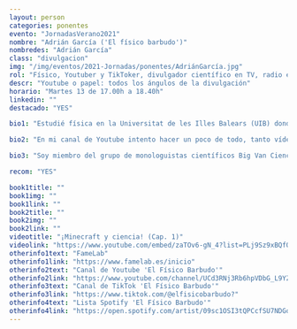 ```yaml
---
layout: person
categories: ponentes
evento: "JornadasVerano2021"
nombre: "Adrián García ('El físico barbudo')"
nombredes: "Adrián García"
class: "divulgacion"
img: "/img/eventos/2021-Jornadas/ponentes/AdriánGarcía.jpg"
rol: "Físico, Youtuber y TikToker, divulgador científico en TV, radio e Internet"
descr: "Youtube o papel: todos los ángulos de la divulgación"
horario: "Martes 13 de 17.00h a 18.40h"
linkedin: ""
destacado: "YES"

bio1: "Estudié física en la Universitat de les Illes Balears (UIB) donde fui dando tumbos entre las diferentes ramas hasta darme cuenta de que no podía (ni quería) elegir qué parte de la física me gustaba más, así que una vez graduado me matriculé en un máster de física de sistemas complejos en el Instituto de Física Interdisciplinar y Sistemas Complejos (IFISC). Durante esos años, y motivado por mi (breve pero intenso) paso por el concurso de monólogos científicos FameLab (organizado por la FECyT), descubrí que contar la ciencia mola <em>casi tanto</em> como hacerla."

bio2: "En mi canal de Youtube intento hacer un poco de todo, tanto vídeos más clásicos de divulgación (siempre con un toque friki) como videoclips de canciones con temática científica. Aunque esto último también puedes encontrarlo en mi Spotify. Para mantener joven el espíritu, también cuento movidas tope tochas de física y mates en TikTok."

bio3: "Soy miembro del grupo de monologuistas científicos Big Van Ciencia, colaboro con el magazín de ciencia Balears Fa Ciència, en la radio autonómica y presento el podcast de entrevistas a científicos Voces CSIC Balears. También presenté junto a Ana Payo el primer (y único) programa de divulgación científica en la televisión autonómica de las Islas Baleares: Balears Fa Ciència. Desde 2017 coordino Pint of Science en Palma de Mallorca. Participo en la plataforma de divulgadores Scenio donde hemos creado proyectos muy locos como 100cia al Cubo, explicando ciencia dentro de Minecraft. Y también he hecho lo típico: charlas científicas mezclando ciencia y cultura friki en bares, casales, escenarios…"

recom: "YES"

book1title: ""
book1img: ""
book1link: ""
book2title: ""
book2img: ""
book2link: ""
videotitle: "¡Minecraft y ciencia! (Cap. 1)"
videolink: "https://www.youtube.com/embed/zaTOv6-gN_4?list=PLj9Sz9xBQfQ7Cfcc7N5dskNnbXC9A2ke_"
otherinfo1text: "FameLab"
otherinfo1link: "https://www.famelab.es/inicio"
otherinfo2text: "Canal de Youtube 'El Físico Barbudo'"
otherinfo2link: "https://www.youtube.com/channel/UCd3RNj3Rb6hpVDbG_L9YZ3g"
otherinfo3text: "Canal de TikTok 'El Físico Barbudo'"
otherinfo3link: "https://www.tiktok.com/@elfisicobarbudo?"
otherinfo4text: "Lista Spotify 'El Físico Barbudo'"
otherinfo4link: "https://open.spotify.com/artist/09sc1OSI3tQPCcfSU7NDGo"
---
```

